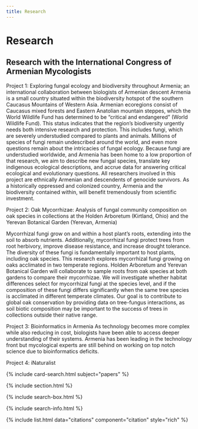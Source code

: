 ```yaml
---
title: Research
---
```


# <i class="fas fa-microscope"></i>Research

## Research with the International Congress of Armenian Mycologists

Project 1: Exploring fungal ecology and biodiversity throughout Armenia; an international collaboration between biologists of Armenian descent
Armenia is a small country situated within the biodiversity hotspot of the southern Caucasus Mountains of Western Asia. Armenian ecoregions consist of Caucasus mixed forests and Eastern Anatolian mountain steppes, which the World Wildlife Fund has determined to be “critical and endangered” (World Wildlife Fund). This status indicates that the region’s biodiversity urgently needs both intensive research and protection. This includes fungi, which are severely understudied compared to plants and animals. Millions of species of fungi remain undescribed around the world, and even more questions remain about the intricacies of fungal ecology. Because fungi are understudied worldwide, and Armenia has been home to a low proportion of that research, we aim to describe new fungal species, translate key indigenous ecological descriptions, and accrue data for answering critical ecological and evolutionary questions.  All researchers involved in this project are ethnically Armenian and descendents of genocide survivors. As a historically oppressed and colonized country, Armenia and the biodiversity contained within, will benefit tremendously from scientific investment. 

Project 2: Oak Mycorrhizae: Analysis of fungal community composition on oak species in collections at the Holden Arboretum (Kirtland, Ohio) and the Yerevan Botanical Garden (Yerevan, Armenia) 

Mycorrhizal fungi grow on and within a host plant’s roots, extending into the soil to absorb nutrients. Additionally, mycorrhizal fungi protect trees from root herbivory, improve disease resistance, and increase drought tolerance. The diversity of these fungi is fundamentally important to host plants, including oak species. This research explores mycorrhizal fungi growing on oaks acclimated in two temperate regions. Holden Arboretum and Yerevan Botanical Garden will collaborate to sample roots from oak species at both gardens to compare their mycorrhizae. We will investigate whether habitat differences select for mycorrhizal fungi at the species level, and if the composition of these fungi differs significantly when the same tree species is acclimated in different temperate climates. Our goal is to contribute to global oak conservation by providing data on tree-fungus interactions, as soil biotic composition may be important to the success of trees in collections outside their native range.

Project 3: Bioinformatics in Armenia
As technology becomes more complex while also reducing in cost, biologists have been able to access deeper understanding of their systems. Armenia has been leading in the technology front but mycological experts are still behind on working on top notch science due to bioinformatics deficits. 

Project 4: iNaturalist 


{% include card-search.html subject="papers" %}

{% include section.html %}

{% include search-box.html %}

{% include search-info.html %}

{% include list.html data="citations" component="citation" style="rich" %}

